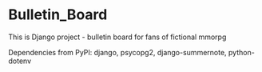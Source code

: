 # Bulletin_Board
This is Django project - bulletin board for fans of fictional mmorpg

Dependencies from PyPI: django, psycopg2, django-summernote, python-dotenv